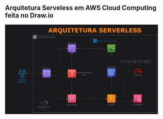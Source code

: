 ## Arquitetura Serveless em AWS Cloud Computing feita no Draw.io



<img align="center" alt="html5" src="https://github.com/OrleiSan/AWS_Arquitetura_Serveless/blob/main/serveless.JPG?raw=true">
